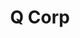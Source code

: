 ---
layout: work-alt
permalink: /project/qcorp
keyword: work-alt
title-long: Q Corp &amp; PCPCI
title: Q Corp
logo: /img/qcorp/qcorp-logo.png
logo-alt: Q Corp logo
hero: /img/qcorp/qcorp-hero.jpg
hero-alt: The fountain at Oregon's State Capital in Salem
funding: Oregon Health Care Quality Corporation (Q Corp)
year: 2011&ndash;2014
link: http://www.q-corp.org
link-2: http://pcpci.org
link-print: q-corp.org
link-print-2: pcpci.org
role-1: Brand Strategist
role-2: Information Architect
role-3: UX Designer
two-1: /img/qcorp/qcorp-desktop-2.png
two-1-alt: Q Corp home page on a desktop
bio-1: I was brought onto the Q Corp project in 2011 to help freshen up their brand and strengthen the brand relationships between&#58; Q Corp, PCPCI, and the Partner for Quality Care initiatives.
bio-2: In addition to developing a brand strategy to support all three brand&mdash;Q Corp, P4QC, and PCPCI&mdash;we extended this strategy to new Drupal sites and both online and print collateral. 
three: /img/qcorp/qcorp-desktop.png
three-alt: Q Corp home page on a desktop
colorClass: qcorp
---